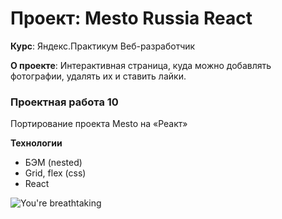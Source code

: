 # Проект: Mesto Russia React
**Курс**: Яндекс.Практикум Веб-разработчик

**О проекте**: Интерактивная страница, куда можно добавлять фотографии, удалять их и ставить лайки.
### Проектная работа 10
Портирование проекта Mesto на «Реакт»

**Технологии**
- БЭМ (nested)
- Grid, flex (css)
- React

![You're breathtaking](https://memepedia.ru/wp-content/uploads/2019/06/keanu-meme.jpg)
